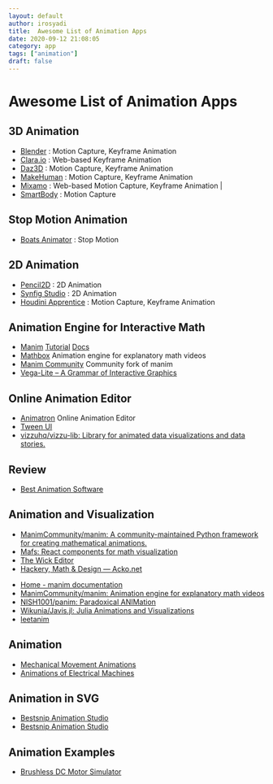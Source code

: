 ```yaml
---
layout: default
author: irosyadi
title:  Awesome List of Animation Apps
date: 2020-09-12 21:08:05
category: app
tags: ["animation"]
draft: false
---
```



# Awesome List of Animation Apps

## 3D Animation
- [Blender](https://www.blender.org/) : Motion Capture, Keyframe Animation 
- [Clara.io](https://clara.io/) : Web-based Keyframe Animation
- [Daz3D](https://www.daz3d.com/daz_studio) : Motion Capture, Keyframe Animation 
- [MakeHuman](https://www.makehumancommunity.org/) : Motion Capture, Keyframe Animation
- [Mixamo](https://www.mixamo.com/#/) : Web-based Motion Capture, Keyframe Animation |
- [SmartBody](https://smartbody.ict.usc.edu/about) : Motion Capture

## Stop Motion Animation
- [Boats Animator](https://www.charlielee.uk/boats-animator/) : Stop Motion

## 2D Animation
- [Pencil2D](https://www.pencil2d.org/) :  2D Animation
- [Synfig Studio](https://www.synfig.org/) : 2D Animation
- [Houdini Apprentice](https://www.sidefx.com/) : Motion Capture, Keyframe Animation

## Animation Engine for Interactive Math
- [Manim](https://github.com/3b1b/manim) [Tutorial](https://talkingphysics.wordpress.com/2019/01/08/getting-started-animating-with-manim-and-python-3-7/) [Docs](https://eulertour.com/docs/)
- [Mathbox](https://github.com/unconed/mathbox) Animation engine for explanatory math videos 
- [Manim Community](https://github.com/ManimCommunity/manim) Community fork of manim
- [Vega-Lite – A Grammar of Interactive Graphics ](https://vega.github.io/vega-lite/)

## Online Animation Editor
- [Animatron](https://www.animatron.com/) Online Animation Editor
- [Tween UI](https://tweenui.com/animator/)
- [vizzuhq/vizzu-lib: Library for animated data visualizations and data stories.](https://github.com/vizzuhq/vizzu-lib)

## Review
- [Best Animation Software](https://all3dp.com/1/best-20-3d-animation-software/#smartbody)

## Animation and Visualization
- [ManimCommunity/manim: A community-maintained Python framework for creating mathematical animations.](https://github.com/ManimCommunity/manim)
- [Mafs: React components for math visualization](https://mafs.dev/)
- [The Wick Editor](https://www.wickeditor.com/#/)
- [Hackery, Math & Design — Acko.net](https://acko.net/)
* [Home - manim documentation](https://3b1b.github.io/manim/index.html)
* [ManimCommunity/manim: Animation engine for explanatory math videos](https://github.com/ManimCommunity/manim/)
* [NISH1001/panim: Paradoxical ANIMation](https://github.com/NISH1001/panim)
* [Wikunia/Javis.jl: Julia Animations and Visualizations](https://github.com/Wikunia/Javis.jl)
* [leetanim](https://leetanim.com/)

## Animation
- [Mechanical Movement Animations](http://507movements.com/)
- [Animations of Electrical Machines](http://people.ece.umn.edu/users/riaz/animations/listanimations.html)


## Animation in SVG
- [Bestsnip Animation Studio](https://bestsnip.com/mobile/)
- [Bestsnip Animation Studio](https://bestsnip.com/svg_animation/)

## Animation Examples
- [Brushless DC Motor Simulator](https://simulators.drbasheers.com/UCI/x497.6/motor/open_loop_no_pwm.html)